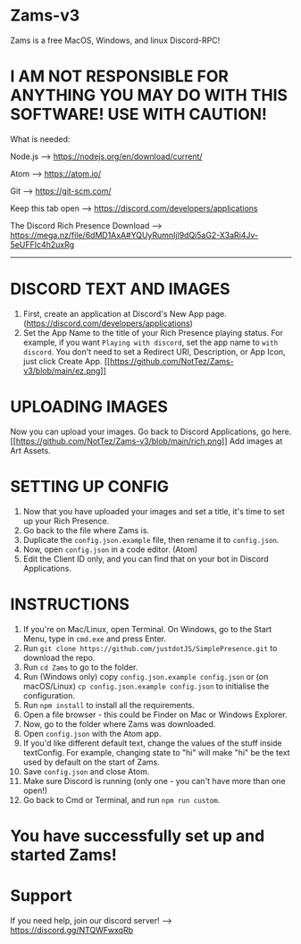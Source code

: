 # Zams-v3

Zams is a free MacOS, Windows, and linux Discord-RPC!

# I AM NOT RESPONSIBLE FOR ANYTHING YOU MAY DO WITH THIS SOFTWARE! USE WITH CAUTION!

What is needed:

Node.js --> https://nodejs.org/en/download/current/

Atom --> https://atom.io/

Git --> https://git-scm.com/

Keep this tab open --> https://discord.com/developers/applications

The Discord Rich Presence Download --> https://mega.nz/file/6dMD1AxA#YQUyRumnIjl9dQi5aG2-X3aRi4Jv-5eUFFIc4h2uxRg

--------

# DISCORD TEXT AND IMAGES

1. First, create an application at Discord's New App page. (https://discord.com/developers/applications)
2. Set the App Name to the title of your Rich Presence playing status. For example, if you want `Playing with discord`, set the app name to `with discord`. You don't need to set a Redirect URI, Description, or App Icon, just click Create App.
[[https://github.com/NotTez/Zams-v3/blob/main/ez.png]]

# UPLOADING IMAGES

Now you can upload your images.
Go back to Discord Applications, go here.
[[https://github.com/NotTez/Zams-v3/blob/main/rich.png]]
Add images at Art Assets.

# SETTING UP CONFIG

1. Now that you have uploaded your images and set a title, it's time to set up your Rich Presence.
2. Go back to the file where Zams is.
3. Duplicate the `config.json.example` file, then rename it to `config.json`.
4. Now, open `config.json` in a code editor. (Atom)
5. Edit the Client ID only, and you can find that on your bot in Discord Applications.

# INSTRUCTIONS

1. If you're on Mac/Linux, open Terminal. On Windows, go to the Start Menu, type in `cmd.exe` and press Enter.
2. Run `git clone https://github.com/justdotJS/SimplePresence.git` to download the repo.
3. Run `cd Zams` to go to the folder.
4. Run (Windows only) copy `config.json.example config.json` or (on macOS/Linux) `cp config.json.example config.json` to initialise the configuration.
5. Run `npm install` to install all the requirements.
6. Open a file browser - this could be Finder on Mac or Windows Explorer.
7. Now, go to the folder where Zams was downloaded.
8. Open `config.json` with the Atom app.
9. If you'd like different default text, change the values of the stuff inside textConfig. For example, changing state to "hi" will make "hi" be the text used by default on the start of Zams.
10. Save `config.json` and close Atom.
11. Make sure Discord is running (only one - you can't have more than one open!)
12. Go back to Cmd or Terminal, and run `npm run custom`.

# You have successfully set up and started Zams!

# Support

If you need help, join our discord server! --> https://discord.gg/NTQWFwxqRb

